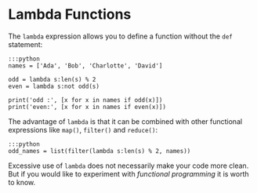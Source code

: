 
# Lambda Functions

The `lambda` expression allows you to define a function without the `def` statement:

    :::python
    names = ['Ada', 'Bob', 'Charlotte', 'David']

    odd = lambda s:len(s) % 2
    even = lambda s:not odd(s)

    print('odd :', [x for x in names if odd(x)])
    print('even:', [x for x in names if even(x)])

The advantage of `lambda` is that it can be combined with other functional expressions like `map()`, `filter()` and  `reduce()`:

    :::python
    odd_names = list(filter(lambda s:len(s) % 2, names))

Excessive use of `lambda` does not necessarily make your code more clean.
But if you would like to experiment with *functional programming* it is worth to know.
